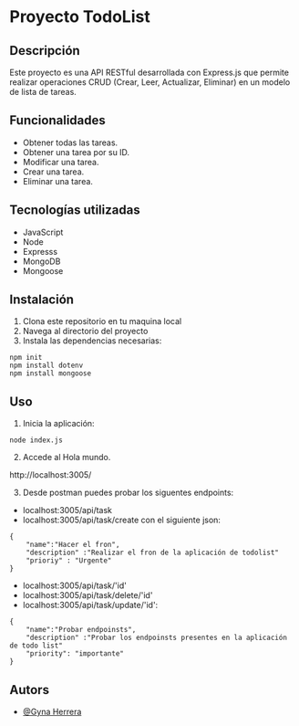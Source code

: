 # Proyecto TodoList

## Descripción

Este proyecto es una API RESTful desarrollada con Express.js que permite realizar operaciones CRUD (Crear, Leer, Actualizar, Eliminar) en un modelo de lista de tareas. 

## Funcionalidades

- Obtener todas las tareas. 
- Obtener una tarea por  su ID.
- Modificar una tarea.
- Crear una tarea.
- Eliminar una tarea. 


## Tecnologías utilizadas
- JavaScript
- Node
- Expresss
- MongoDB
- Mongoose 

## Instalación
1. Clona este repositorio en tu maquina local
2. Navega al directorio del proyecto
3. Instala las dependencias necesarias:

```
npm init
npm install dotenv
npm install mongoose
```


## Uso 
1. Inicia la aplicación: 

```
node index.js
```


2. Accede al Hola mundo. 

http://localhost:3005/

3. Desde postman puedes probar los siguentes endpoints:
- localhost:3005/api/task
- localhost:3005/api/task/create con el siguiente json:

```
{
    "name":"Hacer el fron",
    "description" :"Realizar el fron de la aplicación de todolist"
    "prioriy" : "Urgente"
}
```

- localhost:3005/api/task/'id'
- localhost:3005/api/task/delete/'id'
- localhost:3005/api/task/update/'id':


```
{
    "name":"Probar endpoinsts",
    "description" :"Probar los endpoinsts presentes en la aplicación de todo list"
    "priority": "importante"
}
```


## Autors

- [@Gyna Herrera](https://github.com/Gyna0206)